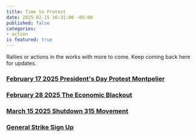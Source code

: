 ```yaml
---
title: Time to Protest
date: 2025-02-15 16:31:00 -05:00
published: false
categories:
- action
is featured: true
---
```


Rallies or actions in the works with more to come. Keep coming back here for updates.

### [February 17 2025 President's Day Protest Montpelier](https://events.pol-rev.com/events/dfa3a6a6-1201-4aba-9df1-56c2333ab076)

### [February 28 2025 The Economic Blackout](https://jointhepeoplesunion.com/command-center/f/the-economic-blackout-february-28th-2025) 

### [March 15 2025 Shutdown 315 Movement](https://substack.com/home/post/p-156098363) 

### [General Strike Sign Up](https://generalstrikeus.com/?utm_source=substack&utm_medium=email)